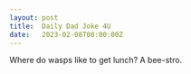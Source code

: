 ```yaml
---
layout: post
title:  Daily Dad Joke 4U
date:   2023-02-08T00:00:00Z
---
```

Where do wasps like to get lunch? A bee-stro.
